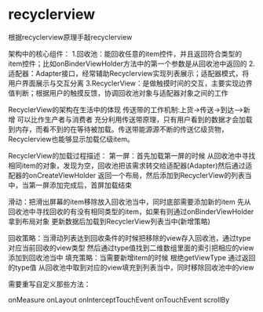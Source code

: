 # recyclerview
根据recyclerview原理手敲recyclerview

架构中的核心组件：
1.回收池：能回收任意的item控件，并且返回符合类型的item控件；比如onBinderViewHolder方法中的第一个参数是从回收池中返回的
2.适配器：Adapter接口，经常辅助Recyclerview实现列表展示；适配器模式，将用户界面展示与交互分离
3.RecyclerView：是做触摸时间的交互，主要实现边界值判断；根据用户的触摸反馈，协调回收池对象与适配器对象之间的工作

RecyclerView的架构在生活中的体现
传送带的工作机制:上货->传送->到达—>新增
可以比作生产者与消费者
充分利用传送带原理，只有用户看到的数据才会加载到内存，而看不到的在等待被加载。传送带能源源不断的传送亿级货物，Recyclerview也能够显示加载亿级item。

RecyclerView的加载过程描述：
第一屏：首先加载第一屏的时候 从回收池中寻找相同item的对象，发现为空，回收池把该需求转交给适配器(Adapter)然后通过适配器的onCreateViewHolder 返回一个布局，然后添加到RecyclerView的列表当中，当第一屏添加完成后，首屏加载结束

滑动：把滑出屏幕的item移除放入回收池当中，同时底部需要添加新的item 先从回收池中寻找回收的有没有相同类型的item，如果有则通过onBinderViewHolder拿到布局对象 更新数据后加载到RecyclerView列表当中(新增策略)

回收策略：当滑动列表达到回收条件的时候把移除的view存入回收池，通过type对应当前回收的view类型 然后通过type值找到二维数组里面的索引把相应的view添加到回收池当中
填充策略：当需要新增item的时候 根绝getViewType 通过返回的type值 从回收池中取到对应的view填充到列表当中，同时移除回收池中的view

需要重写自定义那些方法：

onMeasure
onLayout
onInterceptTouchEvent
onTouchEvent
scrollBy


